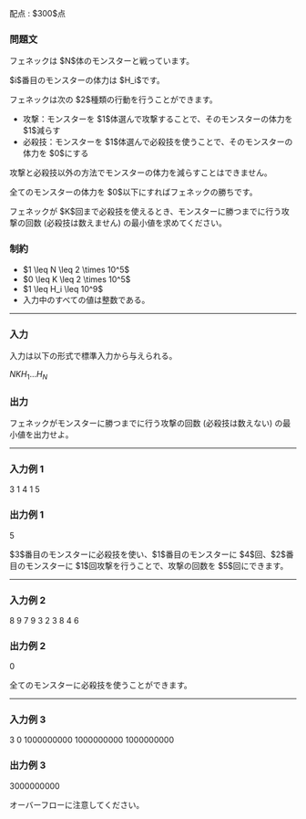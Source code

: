 
<div>

<span>

<span>

<p>
配点 : $300$点
</p>

<div>

<section>

### **問題文**

<p>
フェネックは $N$体のモンスターと戦っています。
</p>

<p>
$i$番目のモンスターの体力は $H_i$です。
</p>

<p>
フェネックは次の $2$種類の行動を行うことができます。
</p>

<ul>

<li>
攻撃：モンスターを $1$体選んで攻撃することで、そのモンスターの体力を $1$減らす
</li>

<li>
必殺技：モンスターを $1$体選んで必殺技を使うことで、そのモンスターの体力を $0$にする
</li>

</ul>

<p>
攻撃と必殺技以外の方法でモンスターの体力を減らすことはできません。
</p>

<p>
全てのモンスターの体力を $0$以下にすればフェネックの勝ちです。
</p>

<p>
フェネックが $K$回まで必殺技を使えるとき、モンスターに勝つまでに行う攻撃の回数 (必殺技は数えません) の最小値を求めてください。
</p>

</section>

</div>

<div>

<section>

### **制約**

<ul>

<li>
$1 \leq N \leq 2 \times 10^5$
</li>

<li>
$0 \leq K \leq 2 \times 10^5$
</li>

<li>
$1 \leq H_i \leq 10^9$
</li>

<li>
入力中のすべての値は整数である。
</li>

</ul>

</section>

</div>

---

<div>

<div>

<section>

### **入力**

<p>
入力は以下の形式で標準入力から与えられる。
</p>

<div>

$N$$K$$H_1$$...$$H_N$
</div>

</section>

</div>

<div>

<section>

### **出力**

<p>
フェネックがモンスターに勝つまでに行う攻撃の回数 (必殺技は数えない) の最小値を出力せよ。
</p>

</section>

</div>

</div>

---

<div>

<section>

### **入力例 1**

<div>

3 1
4 1 5

</div>

</section>

</div>

<div>

<section>

### **出力例 1**

<div>

5

</div>

<p>
$3$番目のモンスターに必殺技を使い、$1$番目のモンスターに $4$回、$2$番目のモンスターに $1$回攻撃を行うことで、攻撃の回数を $5$回にできます。
</p>

</section>

</div>

---

<div>

<section>

### **入力例 2**

<div>

8 9
7 9 3 2 3 8 4 6

</div>

</section>

</div>

<div>

<section>

### **出力例 2**

<div>

0

</div>

<p>
全てのモンスターに必殺技を使うことができます。
</p>

</section>

</div>

---

<div>

<section>

### **入力例 3**

<div>

3 0
1000000000 1000000000 1000000000

</div>

</section>

</div>

<div>

<section>

### **出力例 3**

<div>

3000000000

</div>

<p>
オーバーフローに注意してください。
</p>

</section>

</div>

</span>

</span>

</div>

